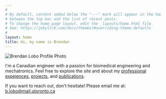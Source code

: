 ```yaml
---
#
# By default, content added below the "---" mark will appear in the home page
# between the top bar and the list of recent posts.
# To change the home page layout, edit the _layouts/home.html file.
# See: https://jekyllrb.com/docs/themes/#overriding-theme-defaults
#
layout: home
title: Hi, my name is Brendan
---
```

![Brendan Lobo Profile Photo]("https://brendanlobo.ca/assets/homepage/Brendan_Profile_Photo.jpg")

I'm a Canadian engineer with a passion for biomedical engineering and mechatronics. Feel free to explore the site and about my [professional expeiences](https://brendanlobo.ca/curriculum_vitae/), [projects](https://brendanlobo.ca/projects/), and [publications](https://brendanlobo.ca/publications/).

If you want to reach out, don't hesitate! Please email me at: [b.lobo@mail.utoronto.ca](mailto:b.lobo@mail.utoronto.ca)
